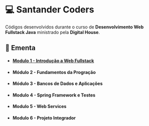 # :computer: Santander Coders 
Códigos desenvolvidos durante o curso de **Desenvolvimento Web Fullstack Java** ministrado pela **Digital House**.

## :orange_book: Ementa
- #### [Modulo 1 - Introdução a Web Fullstack](https://github.com/twieds/santander-coders/tree/master/MODULO_01 "Módulo 1 - Introdução a Web Fullstack")
- #### Módulo 2 - Fundamentos da Progração
- #### Módulo 3 - Bancos de Dados e Aplicações
- #### Modulo 4 - Spring Framework e Testes
- #### Modulo 5 - Web Services
- #### Modulo 6 - Projeto Integrador

